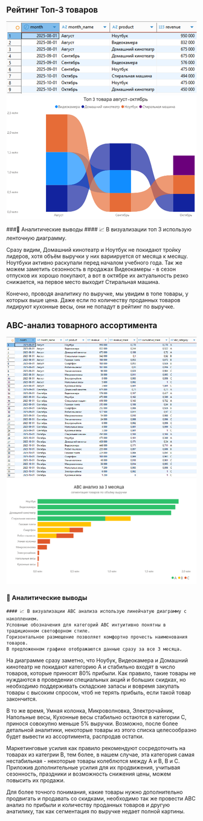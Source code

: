 ## Рейтинг Топ-3 товаров
![Результирующая таблица](results/top_3.png)
![Визуализация Топ-3](visualization/top_3.png)

###💎 Аналитические выводы
    #### 📈 В визуализации топ 3 использую ленточную диаграмму. 

Сразу видим, Домашний кинотеатр и Ноутбук не покидают тройку лидеров, хотя объём выручки у них вариируется от месяца к месяцу.
Ноутбуки активно раскупали перед началом учебного года.
Так же можем заметить сезонность в продажах Видеокамеры - в сезон отпусков их хорошо покупают, а вот в октябре их актуальность резко снижается, на первое место выходит Стиральная машина.

Конечно, проводя аналитику по выручке, мы увидим в топе товары, у которых выше цена. Даже если по количеству проданных товаров лидируют кухонные весы, они не попадут в рейтинг по выручке.

## ABC-анализ товарного ассортимента  
![Результирующая таблица](results/ABC.png)
![Визуализация ABC-анализа](visualization/ABC.png)

### 💎 Аналитические выводы
    #### 📈 В визуализации ABC анализа использую линейчатую диаграмму с накоплением.
    Условные обозначения для категорий ABC интуитивно понятны в традиционном светофорном стиле.
    Горизонтальное размещение позволяет комфортно прочесть наименования товаров.
    В предложенном графике отображаются данные сразу за все 3 месяца.

На диаграмме сразу заметно, что Ноубук, Видеокамера и Домашний кинотеатр не покидают категорию А 
и стабильно входят в число товаров, которые приносят 80% прибыли.
Как правило, такие товары не нуждаются в проведении специальных акций и больших скидках, но необходимо
поддерживать складские запасы и вовремя закупать товары с высоким спросом, чтоб не терять прибыль, если 
такой товар закончится.

В то же время, Умная колонка, Микроволновка, Электрочайник, Напольные весы, Кухонные весы стабильно остаются в категории С, принося совокупно меньше 5% выручки. Возможно, после более детальной аналитики, некоторые товары из этого списка целесообразно будет вывести из ассортимента, распродав остатки.

Маркетинговые усилия как правило рекомендуют сосредоточить на товарах из категрии В, тем более, в нашем случае, эта категория самая нестабильная - некоторые товары колеблются между А и В, В и С. Приложив дополнительные усилия для их продвижения, учитывая сезонность, праздники и возможность снижения цены, можем повысить их продажи.

Для более точного понимания, какие товары нужно дополнительно продвигать и продавать со скидками, необходимо так же провести ABC анализ по прибыли и количеству проданных товаров и другую анатилику, так как сегментация по выручке недает полной картины.